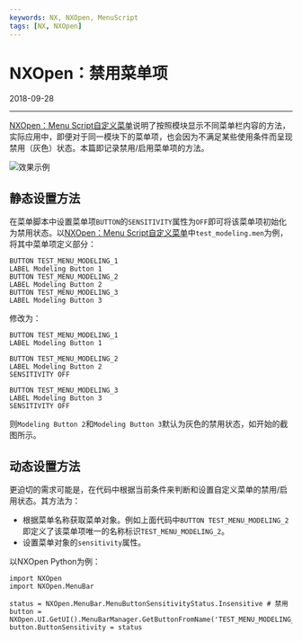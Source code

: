 ```yaml
---
keywords: NX, NXOpen, MenuScript
tags: [NX, NXOpen]
---
```


# NXOpen：禁用菜单项

2018-09-28

---

[NXOpen：Menu Script自定义菜单](2017-09-01-NXOpen：Menu-Script自定义菜单.md)说明了按照模块显示不同菜单栏内容的方法，实际应用中，即便对于同一模块下的菜单项，也会因为不满足某些使用条件而呈现禁用（灰色）状态。本篇即记录禁用/启用菜单项的方法。

![效果示例](images/2018-09-28-01.png)


## 静态设置方法

在菜单脚本中设置菜单项`BUTTON`的`SENSITIVITY`属性为`OFF`即可将该菜单项初始化为禁用状态。以[NXOpen：Menu Script自定义菜单](2017-09-01-NXOpen：Menu-Script自定义菜单.md)中`test_modeling.men`为例，将其中菜单项定义部分：


    BUTTON TEST_MENU_MODELING_1
    LABEL Modeling Button 1
    BUTTON TEST_MENU_MODELING_2
    LABEL Modeling Button 2
    BUTTON TEST_MENU_MODELING_3
    LABEL Modeling Button 3

修改为：


    BUTTON TEST_MENU_MODELING_1
    LABEL Modeling Button 1

    BUTTON TEST_MENU_MODELING_2
    LABEL Modeling Button 2
    SENSITIVITY OFF

    BUTTON TEST_MENU_MODELING_3
    LABEL Modeling Button 3
    SENSITIVITY OFF


则`Modeling Button 2`和`Modeling Button 3`默认为灰色的禁用状态，如开始的截图所示。

## 动态设置方法

更迫切的需求可能是，在代码中根据当前条件来判断和设置自定义菜单的禁用/启用状态。其方法为：

- 根据菜单名称获取菜单对象。例如上面代码中`BUTTON TEST_MENU_MODELING_2`即定义了该菜单项唯一的名称标识`TEST_MENU_MODELING_2`。
- 设置菜单对象的`sensitivity`属性。

以NXOpen Python为例：

    import NXOpen
    import NXOpen.MenuBar

    status = NXOpen.MenuBar.MenuButtonSensitivityStatus.Insensitive # 禁用
    button = NXOpen.UI.GetUI().MenuBarManager.GetButtonFromName('TEST_MENU_MODELING_2')
    button.ButtonSensitivity = status